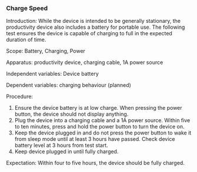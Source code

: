 ### Charge Speed
Introduction: While the device is intended to be generally stationary, the productivity device also includes a battery for portable use. The following test ensures the device is capable of charging to full in the expected duration of time.

Scope: Battery, Charging, Power

Apparatus: productivity device, charging cable, 1A power source

Independent variables: Device battery

Dependent variables: charging behaviour (planned)

Procedure:

1. Ensure the device battery is at low charge. When pressing the power button, the device should not display anything.
2. Plug the device into a charging cable and a 1A power source. Within five to ten minutes, press and hold the power button to turn the device on. 
3. Keep the device plugged in and do not press the power button to wake it from sleep mode until at least 3 hours have passed. Check device battery level at 3 hours from test start.
4. Keep device plugged in until fully charged.

Expectation: Within four to five hours, the device should be fully charged. 
